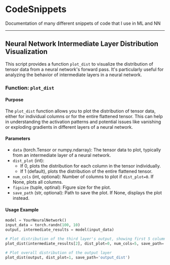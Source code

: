 # CodeSnippets
Documentation of many different snippets of code that I use in ML and NN

---
## Neural Network Intermediate Layer Distribution Visualization

This script provides a function `plot_dist` to visualize the distribution of tensor data from a neural network's forward pass. It's particularly useful for analyzing the behavior of intermediate layers in a neural network.

### Function: `plot_dist`

#### Purpose
The `plot_dist` function allows you to plot the distribution of tensor data, either for individual columns or for the entire flattened tensor. This can help in understanding the activation patterns and potential issues like vanishing or exploding gradients in different layers of a neural network.

#### Parameters
- `data` (torch.Tensor or numpy.ndarray): The tensor data to plot, typically from an intermediate layer of a neural network.
- `dist_plot` (int): 
  - If 0, plots the distribution for each column in the tensor individually.
  - If 1 (default), plots the distribution of the entire flattened tensor.
- `num_cols` (int, optional): Number of columns to plot if `dist_plot=0`. If None, plots all columns.
- `figsize` (tuple, optinal): Figure size for the plot.
- `save_path` (str, optional): Path to save the plot. If None, displays the plot instead.

#### Usage Example
```python
model = YourNeuralNetwork()
input_data = torch.randn(100, 10)
output, intermediate_results = model(input_data)

# Plot distribution of the third layer's output, showing first 5 columns
plot_dist(intermediate_results[2], dist_plot=0, num_cols=5, save_path='layer_3_dist')

# Plot overall distribution of the output layer
plot_dist(output, dist_plot=1, save_path='output_dist')
```
